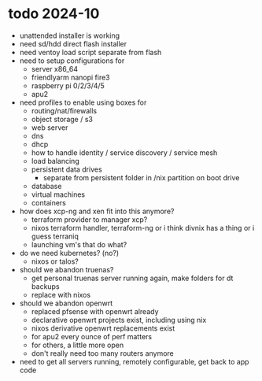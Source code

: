 # todo 2024-10
- unattended installer is working
- need sd/hdd direct flash installer 
- need ventoy load script separate from flash 
- need to setup configurations for
  - server x86_64
  - friendlyarm nanopi fire3
  - raspberry pi 0/2/3/4/5
  - apu2
- need profiles to enable using boxes for
  - routing/nat/firewalls
  - object storage / s3
  - web server
  - dns
  - dhcp
  - how to handle identity / service discovery / service mesh
  - load balancing
  - persistent data drives
    - separate from persistent folder in /nix partition on boot drive 
  - database
  - virtual machines
  - containers
- how does xcp-ng and xen fit into this anymore?
  - terraform provider to manager xcp?
  - nixos terraform handler, terraform-ng or i think divnix has a thing or i guess terraniq
  - launching vm's that do what?
- do we need kubernetes? (no?)
  - nixos or talos? 
- should we abandon truenas?
  - get personal truenas server running again, make folders for dt backups
  - replace with nixos
- should we abandon openwrt
  - replaced pfsense with openwrt already
  - declarative openwrt projects exist, including using nix
  - nixos derivative openwrt replacements exist
  - for apu2 every ounce of perf matters
  - for others, a little more open
  - don't really need too many routers anymore
- need to get all servers running, remotely configurable, get back to app code

